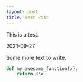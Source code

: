 ```yaml
---
layout: post
title: Test Post
---
```


This is a test. 

2021-09-27


Some more text to write. 

```python
def my_awesome_function(x):
	return 3*x
```